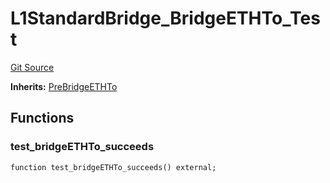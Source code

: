 # L1StandardBridge_BridgeETHTo_Test
[Git Source](https://github.com/ethereum-optimism/optimism/blob/f7b73857601914eeea6fc4c1ba46ae99ca744d97/contracts/test/L1StandardBridge.t.sol)

**Inherits:**
[PreBridgeETHTo](/contracts/test/L1StandardBridge.t.sol/contract.PreBridgeETHTo.md)


## Functions
### test_bridgeETHTo_succeeds


```solidity
function test_bridgeETHTo_succeeds() external;
```

